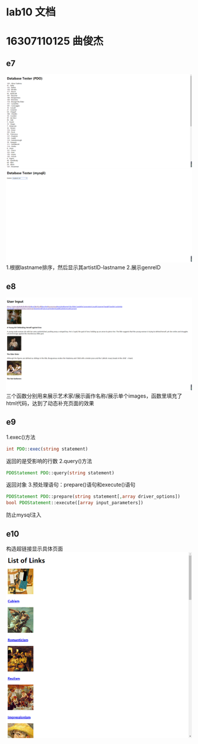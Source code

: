 # lab10 文档

# 16307110125 曲俊杰
 
## e7
   ![figure1](./screenshot/e7-1.png) 
   ![figure2](./screenshot/e7-2.png) 
1.根据lastname排序，然后显示其artistID-lastname
2.展示genreID

## e8
   ![figure3](./screenshot/e8.png) 
三个函数分别用来展示艺术家/展示画作名称/展示单个images，函数里填充了html代码，达到了动态补充页面的效果

## e9
1.exec()方法
   ```php
   int PDO::exec(string statement)
   ```  
   返回的是受影响的行数
2.query()方法
   ```php
   PDOStatement PDO::query(string statement)
   ```  
   返回对象
3.预处理语句：prepare()语句和execute()语句
   ```php
   PDOStatement PDO::prepare(string statement[,array driver_options])
   bool PDOStatement::execute([array input_parameters])
   ```
   防止mysql注入
   
## e10
构造超链接显示具体页面
   ![figure4](./screenshot/e10.png) 